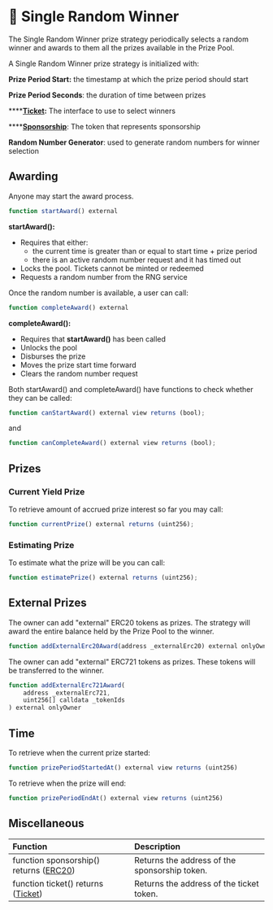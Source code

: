 # 🤑 Single Random Winner

The Single Random Winner prize strategy periodically selects a random winner and awards to them all the prizes available in the Prize Pool.

A Single Random Winner prize strategy is initialized with:

**Prize Period Start:** the timestamp at which the prize period should start

**Prize Period Seconds**: the duration of time between prizes

\*\*\*\*[**Ticket**](ticket.md)**:** The interface to use to select winners

\*\*\*\*[**Sponsorship**](sponsorship.md): The token that represents sponsorship

**Random Number Generator**: used to generate random numbers for winner selection

## Awarding

Anyone may start the award process.

```javascript
function startAward() external
```

**startAward\(\):**

* Requires that either:
  * the current time is greater than or equal to start time + prize period
  * there is an active random number request and it has timed out
* Locks the pool. Tickets cannot be minted or redeemed
* Requests a random number from the RNG service

Once the random number is available, a user can call:

```javascript
function completeAward() external
```

**completeAward\(\):**

* Requires that **startAward\(\)** has been called
* Unlocks the pool
* Disburses the prize
* Moves the prize start time forward
* Clears the random number request

Both startAward\(\) and completeAward\(\) have functions to check whether they can be called:

```javascript
function canStartAward() external view returns (bool);
```

and

```javascript
function canCompleteAward() external view returns (bool);
```

## Prizes

### Current Yield Prize

To retrieve amount of accrued prize interest so far you may call:

```javascript
function currentPrize() external returns (uint256);
```

### Estimating Prize

To estimate what the prize will be you can call:

```javascript
function estimatePrize() external returns (uint256);
```

## External Prizes

The owner can add "external" ERC20 tokens as prizes.  The strategy will award the entire balance held by the Prize Pool to the winner.

```javascript
function addExternalErc20Award(address _externalErc20) external onlyOwner;
```

The owner can add "external" ERC721 tokens as prizes.  These tokens will be transferred to the winner.

```javascript
function addExternalErc721Award(
    address _externalErc721,
    uint256[] calldata _tokenIds
) external onlyOwner
```

## Time

To retrieve when the current prize started:

```javascript
function prizePeriodStartedAt() external view returns (uint256)
```

To retrieve when the prize will end:

```javascript
function prizePeriodEndAt() external view returns (uint256)
```

## Miscellaneous

| Function | Description |
| :--- | :--- |
| function sponsorship\(\) returns \([ERC20](https://eips.ethereum.org/EIPS/eip-20)\) | Returns the address of the sponsorship token. |
| function ticket\(\) returns \([Ticket](ticket.md)\) | Returns the address of the ticket token. |



